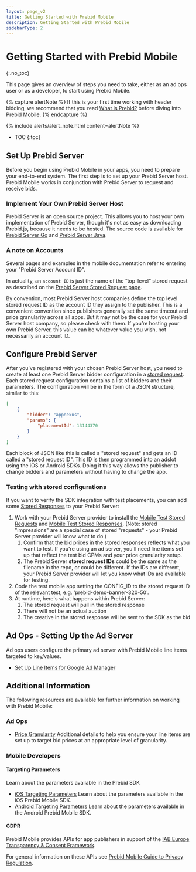 ```yaml
---
layout: page_v2
title: Getting Started with Prebid Mobile
description: Getting Started with Prebid Mobile
sidebarType: 2
---
```



# Getting Started with Prebid Mobile

{:.no_toc}

This page gives an overview of steps you need to take, either as an ad ops user or as a developer, to start using Prebid Mobile.

{% capture alertNote %}
If this is your first time working with header bidding, we recommend that you read [What is Prebid?](/overview/intro.html) before diving into Prebid Mobile.
{% endcapture %}

{% include alerts/alert_note.html content=alertNote %}

- TOC
{:toc}

## Set Up Prebid Server

Before you begin using Prebid Mobile in your apps, you need to prepare your end-to-end system. The first step is to set up your Prebid Server host. Prebid Mobile works in conjunction with Prebid Server to request and receive bids. 

### Implement Your Own Prebid Server Host

Prebid Server is an open source project. This allows you to host your own implementation of Prebid Server, though it's not as easy as downloading Prebid.js, because it needs to be hosted. The source code is available for [Prebid Server Go](https://github.com/prebid/prebid-server) and [Prebid Server Java](https://github.com/prebid/prebid-server-java).

### A note on Accounts  

Several pages and examples in the mobile documentation refer to entering your "Prebid Server Account ID".

In actuality, an `account ID` is just the name of the “top-level” stored request as described on the [Prebid Server Stored Request page](/prebid-server/features/pbs-storedreqs.html).

By convention, most Prebid Server host companies define the top level stored request ID as the account ID they assign to the publisher.
This is a convenient convention since publishers generally set the same timeout and price granularity across all apps.
But it may not be the case for your Prebid Server host company, so please check with them.
If you’re hosting your own Prebid Server, this value can be whatever value you wish, not necessarily an account ID.

## Configure Prebid Server

After you've registered with your chosen Prebid Server host, you need to create at least one Prebid Server bidder configuration in a [stored request](/prebid-server/features/pbs-storedreqs.html). Each stored request configuration contains a list of bidders and their parameters. The configuration will be in the form of a JSON structure, similar to this:

```json
[
    {
        "bidder": "appnexus",
        "params": {
            "placementId": 13144370
        }
    }
]
```


Each block of JSON like this is called a "stored request" and gets an ID called a "stored request ID". This ID is then programmed into an adslot using the iOS or Android SDKs. Doing it this way allows the publisher to change bidders and parameters without
having to change the app.

### Testing with stored configurations

If you want to verify the SDK integration with test placements, you can add some [Stored Responses](https://docs.prebid.org/troubleshooting/pbs-troubleshooting.html#stored-responses) to your Prebid Server:

1. Work with your Prebid Server provider to install the [Mobile Test Stored Requests](https://github.com/prebid/prebid-mobile-ios/tree/master/Example/PrebidDemo/stored-configs/stored-impressions) and [Mobile Test Stored Responses](https://github.com/prebid/prebid-mobile-ios/tree/master/Example/PrebidDemo/stored-configs/stored-responses). (Note: stored "impressions" are a special case of stored "requests" - your Prebid Server provider will know what to do.)
    1. Confirm that the bid prices in the stored responses reflects what you want to test. If you're using an ad server, you'll need line items set up that reflect the test bid CPMs and your price granularity setup.
    2. The Prebid Server **stored request IDs** could be the same as the filename in the repo, or could be different. If the IDs are different, your Prebid Server provider will let you know what IDs are available for testing.
2. Code the test mobile app setting the CONFIG_ID to the stored request ID of the relevant test, e.g. 'prebid-demo-banner-320-50'.
3. At runtime, here's what happens within Prebid Server:
    1. The stored request will pull in the stored response
    2. There will not be an actual auction
    3. The creative in the stored response will be sent to the SDK as the bid

## Ad Ops - Setting Up the Ad Server

Ad ops users configure the primary ad server with Prebid Mobile line items targeted to key/values.

- [Set Up Line Items for Google Ad Manager](/adops/step-by-step.html)

## Additional Information

The following resources are available for further information on working with Prebid Mobile:

### Ad Ops

- [Price Granularity](/adops/price-granularity.html) Additional details to help you ensure your line items are set up to target bid prices at an appropriate level of granularity.

### Mobile Developers

#### Targeting Parameters

Learn about the parameters available in the Prebid SDK

- [iOS Targeting Parameters](/prebid-mobile/pbm-api/ios/pbm-targeting-ios.html) Learn about the parameters available in the iOS Prebid Mobile SDK.
- [Android  Targeting Parameters](/prebid-mobile/pbm-api/android/pbm-targeting-params-android.html) Learn about the parameters available in the Android Prebid Mobile SDK.

#### GDPR

Prebid Mobile provides APIs for app publishers in support of the [IAB Europe Transparency & Consent Framework](https://www.iab.com/topics/consumer-privacy/gdpr/).

For general information on these APIs see [Prebid Mobile Guide to Privacy Regulation]({{site.baseurl}}/prebid-mobile/prebid-mobile-privacy-regulation.html).
